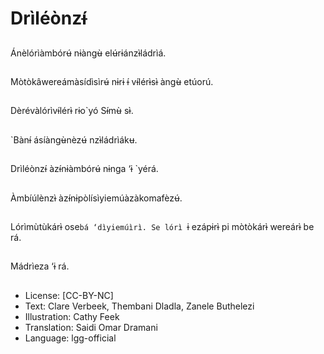 # Drìléònzɨ́

##
Ánèlórìàmbórʉ́ nɨàngʉ̀ elʉ́rɨánzɨ̀ládrìá.

##
Mòtòkâwereámàsídìsìrʉ́ nɨrɨ ɨ́ vɨ́lérɨ̀sɨ̀ àngʉ̀ etúorú.

##
Dèrévàlórìvɨ́lérɨ̀ rɨo`yó
Sɨ́mʉ̀ sɨ̀.

##
`Bànɨ́ ásíàngʉ̀nèzʉ́ nzɨ̀ládrìákʉ.

##
Drìléònzɨ́ àzɨ́nɨàmbórʉ́ nɨnga ‘ɨ `yérá.

##
Àmbíúlènzɨ̀ àzɨ́nɨpòlísìyiemúàzàkomafèzʉ́.

##
Lórìmùtùkárɨ̀ ose`bá ‘dìyiemúìrì. Se lórì `ɨ ezápɨrɨ̀ pi mòtòkárɨ̀ wereárɨ̀ be rá.

##
Mádrìeza ‘ɨ rá.

##
* License: [CC-BY-NC]
* Text: Clare Verbeek, Thembani Dladla, Zanele Buthelezi
* Illustration: Cathy Feek
* Translation: Saidi Omar Dramani
* Language: lgg-official
